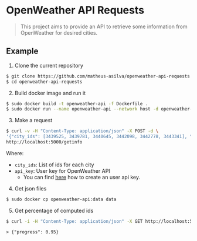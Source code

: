 # OpenWeather API Requests
> This project aims to provide an API to retrieve some information from OpenWeather for desired cities.

## Example
1. Clone the current repository
```bash
$ git clone https://github.com/matheus-asilva/openweather-api-requests.git
$ cd openweather-api-requests
```

2. Build docker image and run it
```bash
$ sudo docker build -t openweather-api -f Dockerfile .
$ sudo docker run --name openweather-api --network host -d openweather-api
```

3. Make a request
```bash
$ curl -v -H "Content-Type: application/json" -X POST -d \
'{"city_ids": [3439525, 3439781, 3440645, 3442098, 3442778, 3443341], "api_key": "AAAAAAAAAAAAAAAAA"}' \
http://localhost:5000/getinfo
```

Where:
- `city_ids`: List of ids for each city
- `api_key`: User key for OpenWeather API
    - You can find [here](https://openweathermap.org/appid) how to create an user api key.

4. Get json files
```bash
$ sudo docker cp openweather-api:data data
```

 5. Get percentage of computed ids
 ```bash
 $ curl -i -H "Content-Type: application/json" -X GET http://localhost:5000/getinfo
 ```
 ```
 > {"progress": 0.95}
 ```
